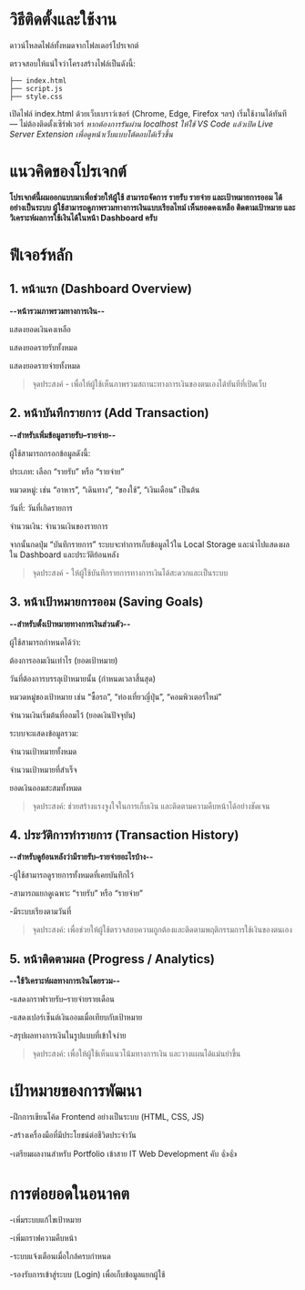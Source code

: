 # วิธีติดตั้งและใช้งาน

ดาวน์โหลดไฟล์ทั้งหมดจากโฟลเดอร์โปรเจกต์

ตรวจสอบให้แน่ใจว่าโครงสร้างไฟล์เป็นดังนี้:
```
├── index.html
├── script.js
├── style.css
```

เปิดไฟล์ index.html ด้วยเว็บเบราว์เซอร์ (Chrome, Edge, Firefox ฯลฯ)
เริ่มใช้งานได้ทันที — ไม่ต้องติดตั้งเซิร์ฟเวอร์
*หากต้องการรันผ่าน localhost
ให้ใช้ VS Code แล้วเปิด Live Server Extension เพื่อดูหน้าเว็บแบบโต้ตอบได้เร็วขึ้น*


# แนวคิดของโปรเจกต์

**โปรเจกต์นี้ผมออกแบบมาเพื่อช่วยให้ผู้ใช้ สามารถจัดการ รายรับ รายจ่าย และเป้าหมายการออม ได้อย่างเป็นระบบ
ผู้ใช้สามารถดูภาพรวมทางการเงินแบบเรียลไทม์ เห็นยอดคงเหลือ ติดตามเป้าหมาย และวิเคราะห์ผลการใช้เงินได้ในหน้า Dashboard ครับ**

# ฟีเจอร์หลัก
## 1. หน้าแรก (Dashboard Overview)

**--หน้ารวมภาพรวมทางการเงิน--**

แสดงยอดเงินคงเหลือ

แสดงยอดรายรับทั้งหมด

แสดงยอดรายจ่ายทั้งหมด

> จุดประสงค์ - เพื่อให้ผู้ใช้เห็นภาพรวมสถานะทางการเงินของตนเองได้ทันทีที่เปิดเว็บ

## 2. หน้าบันทึกรายการ (Add Transaction)

**--สำหรับเพิ่มข้อมูลรายรับ–รายจ่าย--**

ผู้ใช้สามารถกรอกข้อมูลดังนี้:

ประเภท: เลือก “รายรับ” หรือ “รายจ่าย”

หมวดหมู่: เช่น “อาหาร”, “เดินทาง”, “ของใช้”, “เงินเดือน” เป็นต้น

วันที่: วันที่เกิดรายการ

จำนวนเงิน: จำนวนเงินของรายการ

จากนั้นกดปุ่ม “บันทึกรายการ” ระบบจะทำการเก็บข้อมูลไว้ใน Local Storage และนำไปแสดงผลใน Dashboard และประวัติย้อนหลัง

> จุดประสงค์ - ให้ผู้ใช้บันทึกรายการทางการเงินได้สะดวกและเป็นระบบ

## 3. หน้าเป้าหมายการออม (Saving Goals)

**--สำหรับตั้งเป้าหมายทางการเงินส่วนตัว--**

ผู้ใช้สามารถกำหนดได้ว่า:

ต้องการออมเงินเท่าไร (ยอดเป้าหมาย)

วันที่ต้องการบรรลุเป้าหมายนั้น (กำหนดเวลาสิ้นสุด)

หมวดหมู่ของเป้าหมาย เช่น “ซื้อรถ”, “ท่องเที่ยวญี่ปุ่น”, “คอมพิวเตอร์ใหม่”

จำนวนเงินเริ่มต้นที่ออมไว้ (ยอดเงินปัจจุบัน)

ระบบจะแสดงข้อมูลรวม:

จำนวนเป้าหมายทั้งหมด

จำนวนเป้าหมายที่สำเร็จ

ยอดเงินออมสะสมทั้งหมด

> จุดประสงค์: ช่วยสร้างแรงจูงใจในการเก็บเงิน และติดตามความคืบหน้าได้อย่างชัดเจน

## 4. ประวัติการทำรายการ (Transaction History)

**--สำหรับดูย้อนหลังว่ามีรายรับ–รายจ่ายอะไรบ้าง--**

-ผู้ใช้สามารถดูรายการทั้งหมดที่เคยบันทึกไว้

-สามารถแยกดูเฉพาะ “รายรับ” หรือ “รายจ่าย”

-มีระบบเรียงตามวันที่

> จุดประสงค์: เพื่อช่วยให้ผู้ใช้ตรวจสอบความถูกต้องและติดตามพฤติกรรมการใช้เงินของตนเอง

## 5. หน้าติดตามผล (Progress / Analytics)

**--ใช้วิเคราะห์ผลทางการเงินโดยรวม--**

-แสดงกราฟรายรับ–รายจ่ายรายเดือน

-แสดงเปอร์เซ็นต์เงินออมเมื่อเทียบกับเป้าหมาย

-สรุปผลทางการเงินในรูปแบบที่เข้าใจง่าย

> จุดประสงค์: เพื่อให้ผู้ใช้เห็นแนวโน้มทางการเงิน และวางแผนได้แม่นยำขึ้น

# เป้าหมายของการพัฒนา

-ฝึกการเขียนโค้ด Frontend อย่างเป็นระบบ (HTML, CSS, JS)

-สร้างเครื่องมือที่มีประโยชน์ต่อชีวิตประจำวัน

-เตรียมผลงานสำหรับ Portfolio เข้าสาย IT Web Development คับ 👍👍

# การต่อยอดในอนาคต

-เพิ่มระบบแก้ไขเป้าหมาย

-เพิ่มกราฟความคืบหน้า

-ระบบแจ้งเตือนเมื่อใกล้ครบกำหนด

-รองรับการเข้าสู่ระบบ (Login) เพื่อเก็บข้อมูลแยกผู้ใช้
